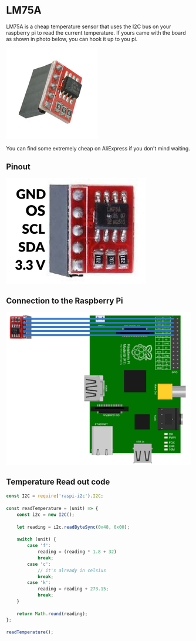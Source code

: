 # LM75A
LM75A is a cheap temperature sensor that uses the I2C bus on your raspberry pi to read the current temperature. 
If yours came with the board as shown in photo below, you can hook it up to you pi. 


![](lm75a.jpg)

You can find some extremely cheap on AliExpress if you don't mind waiting. 

## Pinout
![](lm75a-pinout.png)

## Connection to the Raspberry Pi
![](lm75a-connection-to-pi.png)

## Temperature Read out code
```javascript
const I2C = require('raspi-i2c').I2C;

const readTemperature = (unit) => {
    const i2c = new I2C();

    let reading = i2c.readByteSync(0x48, 0x00);

    switch (unit) {
        case 'f':
            reading = (reading * 1.8 + 32)
            break;
        case 'c':
            // it's already in celsius
            break;
        case 'k':
            reading = reading + 273.15;
            break;
    }

    return Math.round(reading);
};

readTemperature();

```